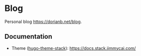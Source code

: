 # Blog

Personal blog https://dorianb.net/blog.

## Documentation

- Theme ([hugo-theme-stack](https://github.com/CaiJimmy/hugo-theme-stack)): https://docs.stack.jimmycai.com/
